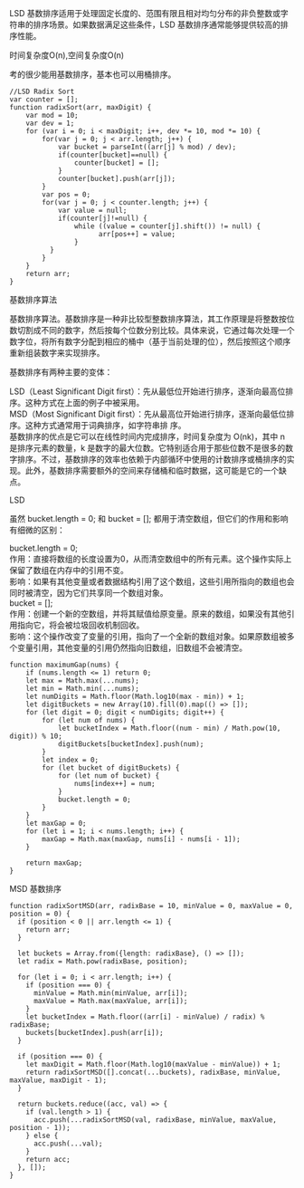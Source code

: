 LSD 基数排序适用于处理固定长度的、范围有限且相对均匀分布的非负整数或字符串的排序场景。如果数据满足这些条件，LSD 基数排序通常能够提供较高的排序性能。    

时间复杂度O(n),空间复杂度O(n)    

考的很少能用基数排序，基本也可以用桶排序。      
```code
//LSD Radix Sort
var counter = [];
function radixSort(arr, maxDigit) {
    var mod = 10;
    var dev = 1;
    for (var i = 0; i < maxDigit; i++, dev *= 10, mod *= 10) {
        for(var j = 0; j < arr.length; j++) {
            var bucket = parseInt((arr[j] % mod) / dev);
            if(counter[bucket]==null) {
                counter[bucket] = [];
            }
            counter[bucket].push(arr[j]);
        }
        var pos = 0;
        for(var j = 0; j < counter.length; j++) {
            var value = null;
            if(counter[j]!=null) {
                while ((value = counter[j].shift()) != null) {
                      arr[pos++] = value;
                }
          }
        }
    }
    return arr;
}
```

基数排序算法    

基数排序算法。基数排序是一种非比较型整数排序算法，其工作原理是将整数按位数切割成不同的数字，然后按每个位数分别比较。具体来说，它通过每次处理一个数字位，将所有数字分配到相应的桶中（基于当前处理的位），然后按照这个顺序重新组装数字来实现排序。     

基数排序有两种主要的变体：      

LSD（Least Significant Digit first）：先从最低位开始进行排序，逐渐向最高位排序。这种方式在上面的例子中被采用。    
MSD（Most Significant Digit first）：先从最高位开始进行排序，逐渐向最低位排序。这种方式通常用于词典排序，如字符串排 序。      
基数排序的优点是它可以在线性时间内完成排序，时间复杂度为 O(nk)，其中 n 是排序元素的数量，k 是数字的最大位数。它特别适合用于那些位数不是很多的数字排序。不过，基数排序的效率也依赖于内部循环中使用的计数排序或桶排序的实现。此外，基数排序需要额外的空间来存储桶和临时数据，这可能是它的一个缺点。     

LSD   

虽然 bucket.length = 0; 和 bucket = []; 都用于清空数组，但它们的作用和影响有细微的区别：          

bucket.length = 0;            
作用：直接将数组的长度设置为0，从而清空数组中的所有元素。这个操作实际上保留了数组在内存中的引用不变。           
影响：如果有其他变量或者数据结构引用了这个数组，这些引用所指向的数组也会同时被清空，因为它们共享同一个数组对象。           
bucket = [];        
作用：创建一个新的空数组，并将其赋值给原变量。原来的数组，如果没有其他引用指向它，将会被垃圾回收机制回收。           
影响：这个操作改变了变量的引用，指向了一个全新的数组对象。如果原数组被多个变量引用，其他变量的引用仍然指向旧数组，旧数组不会被清空。         

```code
function maximumGap(nums) {
    if (nums.length <= 1) return 0;
    let max = Math.max(...nums);
    let min = Math.min(...nums);
    let numDigits = Math.floor(Math.log10(max - min)) + 1;
    let digitBuckets = new Array(10).fill(0).map(() => []);
    for (let digit = 0; digit < numDigits; digit++) {
        for (let num of nums) {
            let bucketIndex = Math.floor((num - min) / Math.pow(10, digit)) % 10;
            digitBuckets[bucketIndex].push(num);
        }
        let index = 0;
        for (let bucket of digitBuckets) {
            for (let num of bucket) {
                nums[index++] = num;
            }
            bucket.length = 0;
        }
    }
    let maxGap = 0;
    for (let i = 1; i < nums.length; i++) {
        maxGap = Math.max(maxGap, nums[i] - nums[i - 1]);
    }

    return maxGap;
}

```

MSD 基数排序   

```code
function radixSortMSD(arr, radixBase = 10, minValue = 0, maxValue = 0, position = 0) {
  if (position < 0 || arr.length <= 1) {
    return arr;
  }

  let buckets = Array.from({length: radixBase}, () => []);
  let radix = Math.pow(radixBase, position);

  for (let i = 0; i < arr.length; i++) {
    if (position === 0) {
      minValue = Math.min(minValue, arr[i]);
      maxValue = Math.max(maxValue, arr[i]);
    }
    let bucketIndex = Math.floor((arr[i] - minValue) / radix) % radixBase;
    buckets[bucketIndex].push(arr[i]);
  }

  if (position === 0) {
    let maxDigit = Math.floor(Math.log10(maxValue - minValue)) + 1;
    return radixSortMSD([].concat(...buckets), radixBase, minValue, maxValue, maxDigit - 1);
  }

  return buckets.reduce((acc, val) => {
    if (val.length > 1) {
      acc.push(...radixSortMSD(val, radixBase, minValue, maxValue, position - 1));
    } else {
      acc.push(...val);
    }
    return acc;
  }, []);
}
```
